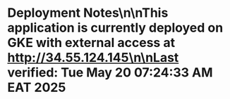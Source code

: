 # Deployment Notes\n\nThis application is currently deployed on GKE with external access at http://34.55.124.145\n\nLast verified: Tue May 20 07:24:33 AM EAT 2025
